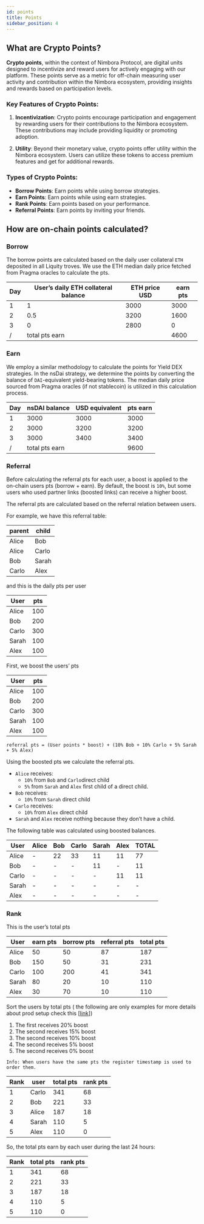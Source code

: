 ```yaml
---
id: points
title: Points
sidebar_position: 4
---
```



## What are Crypto Points?

**Crypto points**, within the context of Nimbora Protocol, are digital units designed to incentivize and reward users for actively engaging with our platform. These points serve as a metric for off-chain measuring user activity and contribution within the Nimbora ecosystem, providing insights and rewards based on participation levels.


### Key Features of Crypto Points:

1. **Incentivization**: Crypto points encourage participation and engagement by rewarding users for their contributions to the Nimbora ecosystem. These contributions may include providing liquidity or promoting adoption.

2. **Utility**: Beyond their monetary value, crypto points offer utility within the Nimbora ecosystem. Users can utilize these tokens to access premium features and get for additional rewards.

### Types of Crypto Points:

- **Borrow Points**: Earn points while using borrow strategies.
- **Earn Points**: Earn points while using earn strategies.
- **Rank Points**: Earn points based on your performance.
- **Referral Points**: Earn points by inviting your friends.

## How are on-chain points calculated?

### Borrow

The borrow points are calculated based on the daily user collateral `ETH` deposited in all Liquity troves. We use the ETH median daily price fetched from Pragma oracles to calculate the pts.

| Day | User’s daily ETH collateral balance | ETH price USD | earn pts |
| --- | --- | --- | --- |
| 1 | 1 | 3000 | 3000 |
| 2 | 0.5 | 3200 | 1600 |
| 3 | 0 | 2800 | 0 |
| / | total pts earn |  | 4600 |

### Earn

We employ a similar methodology to calculate the points for Yield DEX strategies. In the nsDai strategy, we determine the points by converting the balance of `DAI`-equivalent yield-bearing tokens. The median daily price sourced from Pragma oracles (if not stablecoin) is utilized in this calculation process.

| Day | nsDAI balance | USD equivalent | pts earn |
| --- | --- | --- | --- |
| 1 | 3000 | 3000 | 3000 |
| 2 | 3000 | 3200 | 3200 |
| 3 | 3000 | 3400 | 3400 |
| / | total pts earn |  | 9600 |

### Referral

Before calculating the referral pts for each user, a boost is applied to the on-chain users pts (borrow + earn). By default, the boost is `10%`, but some users who used partner links (boosted links) can receive a higher boost.

The referral pts are calculated based on the referral relation between users.

For example, we have this referral table:

| parent | child |
| --- | --- |
| Alice | Bob |
| Alice | Carlo |
| Bob | Sarah |
| Carlo | Alex |

and this is the daily pts per user

| User | pts |
| --- | --- |
| Alice | 100 |
| Bob | 200 |
| Carlo | 300 |
| Sarah | 100 |
| Alex | 100 |

First, we boost the users’ pts

| User | pts |
| --- | --- |
| Alice | 100 |
| Bob | 200 |
| Carlo | 300 |
| Sarah | 100 |
| Alex | 100 |

`referral pts = (User points * boost) + (10% Bob + 10% Carlo + 5% Sarah + 5% Alex)`

Using the boosted pts we calculate the referral pts.

- `Alice` receives:
    - `10%` from `Bob` and `Carlo`direct child
    - `5%` from `Sarah` and `Alex` first child of a direct child.
- `Bob` receives:
    - `10%` from `Sarah` direct child
- `Carlo` receives:
    - `10%` from `Alex` direct child
- `Sarah` and `Alex` receive nothing because they don’t have a child.

The following table was calculated using boosted balances.

| User | Alice | Bob | Carlo | Sarah | Alex | TOTAL |
| --- | --- | --- | --- | --- | --- | --- |
| Alice | - | 22 | 33 | 11 | 11 | 77 |
| Bob | - | - | - | 11 | - | 11 |
| Carlo | - | - | - | - | 11 | 11 |
| Sarah | - | - | - | - | - | - |
| Alex | - | - | - | - | - | - |

### Rank

This is the user’s total pts

| User | earn pts | borrow pts | referral pts | total pts |
| --- | --- | --- | --- | --- |
| Alice | 50 | 50 | 87 | 187 |
| Bob | 150 | 50 | 31 | 231 |
| Carlo | 100 | 200 | 41 | 341 |
| Sarah | 80 | 20 | 10 | 110 |
| Alex | 30 | 70 | 10 | 110 |

Sort the users by total pts ( the following are only examples for more details about prod setup check this [[link](https://www.notion.so/Point-system-Tech-bbaba9b312f4402d842547bb4579a8e4?pvs=21)])

1. The first receives 20% boost
2. The second receives 15% boost
3. The second receives 10% boost
4. The second receives 5% boost
5. The second receives 0% boost

`Info: When users have the same pts the register timestamp is used to order them.`

| Rank | user | total pts | rank pts |
| --- | --- | --- | --- |
| 1 | Carlo | 341 | 68 |
| 2 | Bob | 221 | 33 |
| 3 | Alice | 187 | 18 |
| 4 | Sarah | 110 | 5 |
| 5 | Alex | 110 | 0 |

So, the total pts earn by each user during the last 24 hours:

| Rank | total pts | rank pts |
| --- | --- | --- |
| 1 | 341 | 68 |
| 2 | 221 | 33 |
| 3 | 187 | 18 |
| 4 | 110 | 5 |
| 5 | 110 | 0 |
